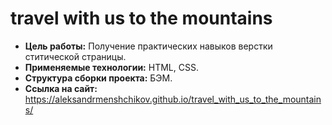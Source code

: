 # travel with us to the mountains
* **Цель работы:** Получение практических навыков верстки ститической страницы.
* **Применяемые технологии:** HTML, CSS.
* **Структура сборки проекта:** БЭМ.
* **Ссылка на сайт:** https://aleksandrmenshchikov.github.io/travel_with_us_to_the_mountains/
